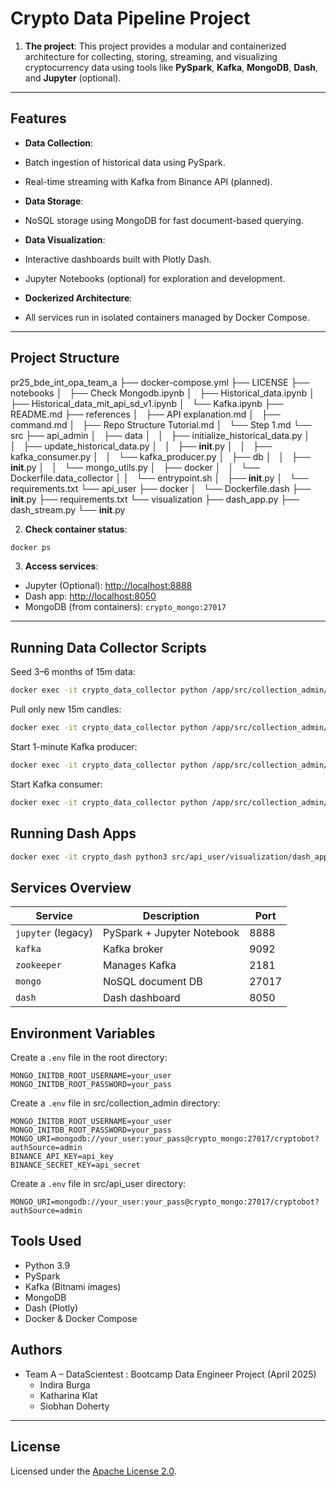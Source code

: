 # Crypto Data Pipeline Project

 1. **The project**:
This project provides a modular and containerized architecture for collecting, storing, streaming, and visualizing cryptocurrency data using tools like **PySpark**, **Kafka**, **MongoDB**, **Dash**, and **Jupyter** (optional).

---

## Features

-  **Data Collection**:
  - Batch ingestion of historical data using PySpark.
  - Real-time streaming with Kafka from Binance API (planned).
  
-  **Data Storage**:
  - NoSQL storage using MongoDB for fast document-based querying.

-  **Data Visualization**:
  - Interactive dashboards built with Plotly Dash.
  - Jupyter Notebooks (optional) for exploration and development.

-  **Dockerized Architecture**:
  - All services run in isolated containers managed by Docker Compose.

---

##  Project Structure
pr25_bde_int_opa_team_a
├── docker-compose.yml
├── LICENSE
├── notebooks
│   ├── Check Mongodb.ipynb
│   ├── Historical_data.ipynb
│   ├── Historical_data_mit_api_sd_v1.ipynb
│   └── Kafka.ipynb
├── README.md
├── references
│   ├── API explanation.md
│   ├── command.md
│   ├── Repo Structure Tutorial.md
│   └── Step 1.md
└── src
    ├── api_admin
    │   ├── data
    │   │   ├── initialize_historical_data.py
    │   │   ├── update_historical_data.py
    │   │   ├── __init__.py
    │   │   ├── kafka_consumer.py
    │   │   └── kafka_producer.py
    │   ├── db
    │   │   ├── __init__.py
    │   │   └── mongo_utils.py
    │   ├── docker
    │   │   └── Dockerfile.data_collector
    │   │   └── entrypoint.sh
    │   ├── __init__.py
    │   └── requirements.txt
    └── api_user
        ├── docker
        │   └── Dockerfile.dash
        ├── __init__.py
        ├── requirements.txt
        └── visualization
            ├── dash_app.py
            ├── dash_stream.py
            └── __init__.py

2. **Check container status**:

```bash
docker ps
```

3. **Access services**:

* Jupyter (Optional): [http://localhost:8888](http://localhost:8888)
* Dash app: [http://localhost:8050](http://localhost:8050)
* MongoDB (from containers): `crypto_mongo:27017`
---

## Running Data Collector Scripts 
Seed 3–6 months of 15m data: 
```bash
docker exec -it crypto_data_collector python /app/src/collection_admin/data/initialize_historical_data.py
```
Pull only new 15m candles:
```bash
docker exec -it crypto_data_collector python /app/src/collection_admin/data/update_historical_data.py
```
Start 1-minute Kafka producer:
```bash
docker exec -it crypto_data_collector python /app/src/collection_admin/data/kafka_producer.py
```
Start Kafka consumer:
```bash
docker exec -it crypto_data_collector python /app/src/collection_admin/data/kafka_consumer.py
``````


## Running Dash Apps

```bash
docker exec -it crypto_dash python3 src/api_user/visualization/dash_app.py
```


## Services Overview

| Service             | Description                   | Port  |
| -----------         | ----------------------------- | ----- |
| `jupyter` (legacy)  | PySpark + Jupyter Notebook    | 8888  |
| `kafka`             | Kafka broker                  | 9092  |
| `zookeeper`         | Manages Kafka                 | 2181  |
| `mongo`             | NoSQL document DB             | 27017 |
| `dash`              | Dash dashboard                | 8050  |


## Environment Variables

Create a `.env` file in the root directory:

```dotenv
MONGO_INITDB_ROOT_USERNAME=your_user
MONGO_INITDB_ROOT_PASSWORD=your_pass
```

Create a `.env` file in src/collection_admin directory:
```dotenv
MONGO_INITDB_ROOT_USERNAME=your_user
MONGO_INITDB_ROOT_PASSWORD=your_pass
MONGO_URI=mongodb://your_user:your_pass@crypto_mongo:27017/cryptobot?authSource=admin
BINANCE_API_KEY=api_key
BINANCE_SECRET_KEY=api_secret
```

Create a `.env` file in src/api_user directory:

```dotenv
MONGO_URI=mongodb://your_user:your_pass@crypto_mongo:27017/cryptobot?authSource=admin
```
## Tools Used

* Python 3.9
* PySpark
* Kafka (Bitnami images)
* MongoDB
* Dash (Plotly)
* Docker & Docker Compose


## Authors

* Team A – DataScientest : Bootcamp Data Engineer Project (April 2025)
  * Indira Burga 
  * Katharina Klat
  * Siobhan Doherty


---

## License

Licensed under the [Apache License 2.0](./LICENSE).
